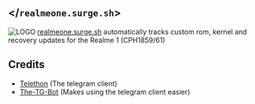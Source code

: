 ## </`realmeone.surge.sh`>
![LOGO](https://realmeone.surge.sh/static/logo.png)
[realmeone.surge.sh](https://realmeone.surge.sh) automatically tracks custom rom, kernel and recovery updates for the Realme 1 (CPH1859/61) 

## Credits
* [Telethon](https://github.com/LonamiWebs/Telethon) (The telegram client)
* [The-TG-Bot](https://github.com/justaprudev/The-TG-Bot) (Makes using the telegram client easier)
